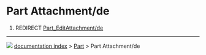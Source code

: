 # Part Attachment/de
1.  REDIRECT [Part_EditAttachment/de](Part_EditAttachment/de.md)



---
![](images/Button_right.svg) [documentation index](../README.md) > [Part](Part_Workbench.md) > Part Attachment/de
